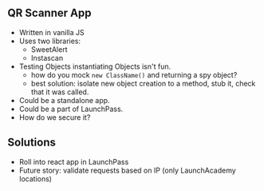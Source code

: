 ## QR Scanner App

* Written in vanilla JS
* Uses two libraries:
  - SweetAlert
  - Instascan
* Testing Objects instantiating Objects isn't fun.
  - how do you mock `new ClassName()` and returning a spy object?
  - best solution: isolate new object creation to a method, stub it, check that
  it was called.
* Could be a standalone app.
* Could be a part of LaunchPass.
* How do we secure it?

## Solutions

* Roll into react app in LaunchPass
* Future story: validate requests based on IP (only LaunchAcademy locations)
